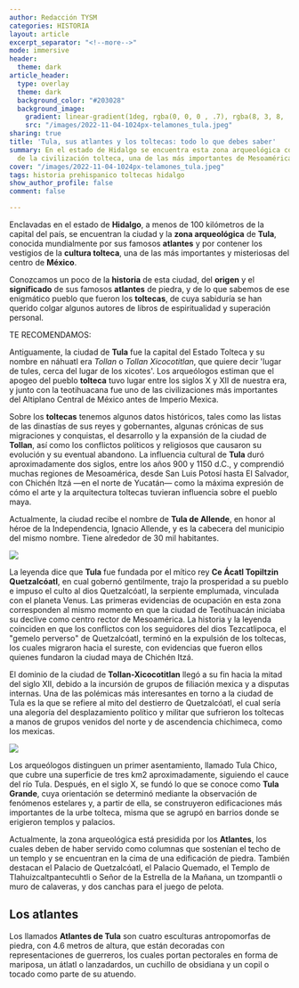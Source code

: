 ```yaml
---
author: Redacción TYSM
categories: HISTORIA
layout: article
excerpt_separator: "<!--more-->"
mode: immersive
header:
  theme: dark
article_header:
  type: overlay
  theme: dark
  background_color: "#203028"
  background_image:
    gradient: linear-gradient(1deg, rgba(0, 0, 0 , .7), rgba(8, 3, 8, .9))
    src: "/images/2022-11-04-1024px-telamones_tula.jpeg"
sharing: true
title: 'Tula, sus atlantes y los toltecas: todo lo que debes saber'
summary: En el estado de Hidalgo se encuentra esta zona arqueológica con los vestigios
  de la civilización tolteca, una de las más importantes de Mesoamérica
cover: "/images/2022-11-04-1024px-telamones_tula.jpeg"
tags: historia prehispanico toltecas hidalgo
show_author_profile: false
comment: false

---
```

Enclavadas en el estado de **Hidalgo**, a menos de 100 kilómetros de la capital del país, se encuentran la ciudad y la **zona arqueológica** de **Tula**, conocida mundialmente por sus famosos **atlantes** y por contener los vestigios de la **cultura tolteca**, una de las más importantes y misteriosas del centro de **México**.

Conozcamos un poco de la **historia** de esta ciudad, del **origen** y el **significado** de sus famosos **atlantes** de piedra, y de lo que sabemos de ese enigmático pueblo que fueron los **toltecas**, de cuya sabiduría se han querido colgar algunos autores de libros de espiritualidad y superación personal.

TE RECOMENDAMOS:

Antiguamente, la ciudad de **Tula** fue la capital del Estado Tolteca y su nombre en náhuatl era _Tollan_ o _Tollan Xicocotitlan_, que quiere decir 'lugar de tules, cerca del lugar de los xicotes'. Los arqueólogos estiman que el apogeo del pueblo **tolteca** tuvo lugar entre los siglos X y XII de nuestra era, y junto con la teotihuacana fue uno de las civilizaciones más importantes del Altiplano Central de México antes de Imperio Mexica.

Sobre los **toltecas** tenemos algunos  datos históricos, tales como las listas de las dinastías de sus reyes y gobernantes, algunas crónicas de sus migraciones y conquistas, el desarrollo y la expansión de la ciudad de **Tollan**, así como los conflictos políticos y religiosos que causaron su evolución y su eventual abandono. La influencia cultural de **Tula** duró aproximadamente dos siglos, entre los años 900 y 1150 d.C., y comprendió muchas regiones de Mesoamérica, desde San Luis Potosí hasta El Salvador, con Chichén Itzá —en el norte de Yucatán— como la máxima expresión de cómo el arte y la arquitectura toltecas tuvieran influencia sobre el pueblo maya.

Actualmente, la ciudad recibe el nombre de **Tula de Allende**, en honor al héroe de la Independencia, Ignacio Allende, y es la cabecera del municipio del mismo nombre. Tiene alrededor de 30 mil habitantes.

![](https://upload.wikimedia.org/wikipedia/commons/thumb/a/a9/TulaSite117.JPG/1024px-TulaSite117.JPG) 

La leyenda dice que **Tula** fue fundada por el mítico rey **Ce Ácatl Topiltzin Quetzalcóatl**, en cual gobernó gentilmente, trajo la prosperidad a su pueblo e impuso el culto al dios Quetzalcóatl, la serpiente emplumada, vinculada con el planeta Venus. Las primeras evidencias de ocupación en esta zona corresponden al mismo momento en que la ciudad de Teotihuacán iniciaba su declive como centro rector de Mesoamérica. La historia y la leyenda coinciden en que los conflictos con los seguidores del dios Tezcatlipoca, el "gemelo perverso" de Quetzalcóatl, terminó en la expulsión de los toltecas, los cuales migraron hacia el sureste, con evidencias que fueron ellos quienes fundaron la ciudad maya de Chichén Itzá.

El dominio de la ciudad de **Tollan-Xicocotitlan** llegó a su fin hacia la mitad del siglo XII, debido a la incursión de grupos de filiación mexica y a disputas internas. Una de las polémicas más interesantes en torno a la ciudad de Tula es la que se refiere al mito del destierro de Quetzalcóatl, el cual sería una alegoría del desplazamiento político y militar que sufrieron los toltecas a manos de grupos venidos del norte y de ascendencia chichimeca, como los mexicas.

![](https://upload.wikimedia.org/wikipedia/commons/4/4e/Quetzalc%C3%B3atl_5.jpg)

Los arqueólogos distinguen un primer asentamiento, llamado Tula Chico, que cubre una superficie de tres km2 aproximadamente, siguiendo el cauce del río Tula. Después, en el siglo X, se fundó lo que se conoce como **Tula Grande**, cuya orientación se determinó mediante la observación de fenómenos estelares y, a partir de ella, se construyeron edificaciones más importantes de la urbe tolteca, misma que se agrupó en barrios donde se erigieron templos y palacios.

Actualmente, la zona arqueológica está presidida por los **Atlantes**, los cuales deben de haber servido como columnas que sostenían el techo de un templo y se encuentran en la cima de una edificación de piedra. También destacan el Palacio de Quetzalcóatl, el Palacio Quemado, el Templo de Tlahuizcaltpantecuhtli o Señor de la Estrella de la Mañana, un tzompantli o muro de calaveras, y dos canchas para el juego de pelota.

## Los atlantes

Los llamados **Atlantes de Tula** son cuatro esculturas antropomorfas de piedra, con 4.6 metros de altura, que están decoradas con representaciones de guerreros, los cuales portan pectorales en forma de mariposa, un átlatl o lanzadardos, un cuchillo de obsidiana y un copil o tocado como parte de su atuendo. 
